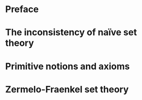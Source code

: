 # Preface


# The inconsistency of naïve set theory


# Primitive notions and axioms


# Zermelo-Fraenkel set theory
